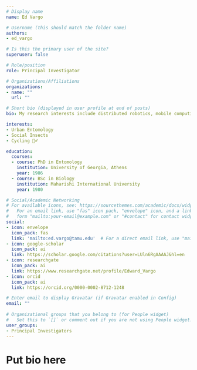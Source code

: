```yaml
---
# Display name
name: Ed Vargo

# Username (this should match the folder name)
authors:
- ed_vargo

# Is this the primary user of the site?
superuser: false

# Role/position
role: Principal Investigator

# Organizations/Affiliations
organizations:
- name: ""
  url: ""

# Short bio (displayed in user profile at end of posts)
bio: My research interests include distributed robotics, mobile computing and programmable matter.

interests:
- Urban Entomology
- Social Insects
- Cycling 🚴‍♂️

education:
  courses:
  - course: PhD in Entomology
    institution: University of Georgia, Athens
    year: 1986
  - course: BSc in Biology
    institution: Maharishi International University
    year: 1980

# Social/Academic Networking
# For available icons, see: https://sourcethemes.com/academic/docs/widgets/#icons
#   For an email link, use "fas" icon pack, "envelope" icon, and a link in the
#   form "mailto:your-email@example.com" or "#contact" for contact widget.
social:
- icon: envelope
  icon_pack: fas
  link: 'mailto:ed.vargo@tamu.edu'  # For a direct email link, use "mailto:test@example.org".
- icon: google-scholar
  icon_pack: ai
  link: https://scholar.google.com/citations?user=LUln6RgAAAAJ&hl=en
- icon: researchgate
  icon_pack: ai
  link: https://www.researchgate.net/profile/Edward_Vargo
- icon: orcid
  icon_pack: ai
  link: https://orcid.org/0000-0002-8712-1248

# Enter email to display Gravatar (if Gravatar enabled in Config)
email: ""
  
# Organizational groups that you belong to (for People widget)
#   Set this to `[]` or comment out if you are not using People widget.  
user_groups:
- Principal Investigators
---
```

# Put bio here
